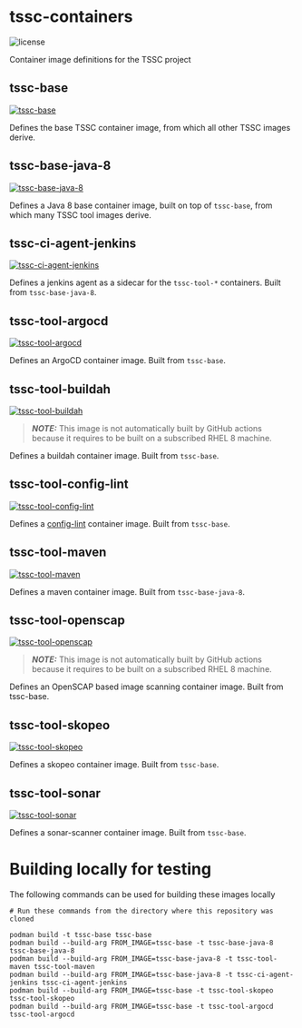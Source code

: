 # tssc-containers
![license](https://img.shields.io/github/license/rhtconsulting/tssc-containers)

Container image definitions for the TSSC project

## tssc-base
[![tssc-base](https://img.shields.io/badge/quay.io-tssc--base-lightgrey?logo=open-containers-initiative)](https://quay.io/repository/tssc/tssc-base)

Defines the base TSSC container image, from which all other TSSC images derive.

## tssc-base-java-8
[![tssc-base-java-8](https://img.shields.io/badge/quay.io-tssc--base--java--8-lightgrey?logo=open-containers-initiative)](https://quay.io/repository/tssc/tssc-base)

Defines a Java 8 base container image, built on top of `tssc-base`, from which many TSSC tool images derive.

## tssc-ci-agent-jenkins
[![tssc-ci-agent-jenkins](https://img.shields.io/badge/quay.io-tssc--ci--agent--jenkins-lightgrey?logo=open-containers-initiative)](https://quay.io/repository/tssc/tssc-ci-agent-jenkins)

Defines a jenkins agent as a sidecar for the `tssc-tool-*` containers. Built from `tssc-base-java-8`.

## tssc-tool-argocd
[![tssc-tool-argocd](https://img.shields.io/badge/quay.io-tssc--tool--argocd-lightgrey?logo=open-containers-initiative)](https://quay.io/repository/tssc/tssc-tool-argocd)

Defines an ArgoCD container image. Built from `tssc-base`.

## tssc-tool-buildah
[![tssc-tool-buildah](https://img.shields.io/badge/quay.io-tssc--tool--buildah-lightgrey?logo=open-containers-initiative)](https://quay.io/repository/tssc/tssc-tool-buildah)

> **_NOTE:_** This image is not automatically built by GitHub actions because it requires to be built on a subscribed RHEL 8 machine.

Defines a buildah container image. Built from `tssc-base`.

## tssc-tool-config-lint
[![tssc-tool-config-lint](https://img.shields.io/badge/quay.io-tssc--tool--config--lint-lightgrey?logo=open-containers-initiative)](https://quay.io/repository/tssc/tssc-tool-config-lint)

Defines a [config-lint](https://github.com/stelligent/config-lint) container image. Built from `tssc-base`.

## tssc-tool-maven
[![tssc-tool-maven](https://img.shields.io/badge/quay.io-tssc--tool--maven-lightgrey?logo=open-containers-initiative)](https://quay.io/repository/tssc/tssc-tool-maven)

Defines a maven container image. Built from `tssc-base-java-8`.

## tssc-tool-openscap
[![tssc-tool-openscap](https://img.shields.io/badge/quay.io-tssc--tool--openscap-lightgrey?logo=open-containers-initiative)](https://quay.io/repository/tssc/tssc-tool-openscap)

> **_NOTE:_** This image is not automatically built by GitHub actions because it requires to be built on a subscribed RHEL 8 machine.

Defines an OpenSCAP based image scanning container image. Built from tssc-base.

## tssc-tool-skopeo
[![tssc-tool-skopeo](https://img.shields.io/badge/quay.io-tssc--tool--skopeo-lightgrey?logo=open-containers-initiative)](https://quay.io/repository/tssc/tssc-tool-skopeo)

Defines a skopeo container image. Built from `tssc-base`.

## tssc-tool-sonar
[![tssc-tool-sonar](https://img.shields.io/badge/quay.io-tssc--tool--sonar-lightgrey?logo=open-containers-initiative)](https://quay.io/repository/tssc/tssc-tool-sonar)

Defines a sonar-scanner container image. Built from `tssc-base`.

# Building locally for testing

The following commands can be used for building these images locally

```
# Run these commands from the directory where this repository was cloned

podman build -t tssc-base tssc-base
podman build --build-arg FROM_IMAGE=tssc-base -t tssc-base-java-8 tssc-base-java-8
podman build --build-arg FROM_IMAGE=tssc-base-java-8 -t tssc-tool-maven tssc-tool-maven
podman build --build-arg FROM_IMAGE=tssc-base-java-8 -t tssc-ci-agent-jenkins tssc-ci-agent-jenkins
podman build --build-arg FROM_IMAGE=tssc-base -t tssc-tool-skopeo tssc-tool-skopeo
podman build --build-arg FROM_IMAGE=tssc-base -t tssc-tool-argocd tssc-tool-argocd
```
